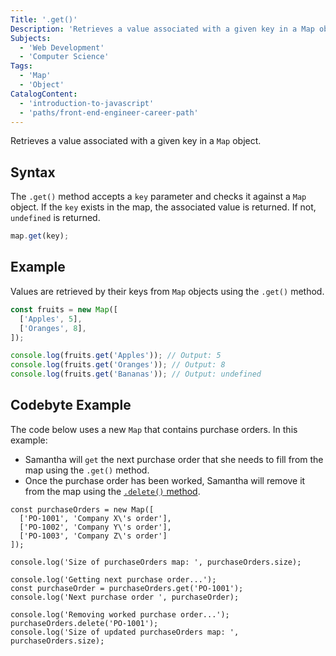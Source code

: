 ```yaml
---
Title: '.get()'
Description: 'Retrieves a value associated with a given key in a Map object.'
Subjects:
  - 'Web Development'
  - 'Computer Science'
Tags:
  - 'Map'
  - 'Object'
CatalogContent:
  - 'introduction-to-javascript'
  - 'paths/front-end-engineer-career-path'
---
```


Retrieves a value associated with a given key in a `Map` object.

## Syntax

The `.get()` method accepts a `key` parameter and checks it against a `Map` object. If the `key` exists in the map, the associated value is returned. If not, `undefined` is returned.

```js
map.get(key);
```

## Example

Values are retrieved by their keys from `Map` objects using the `.get()` method.

```js
const fruits = new Map([
  ['Apples', 5],
  ['Oranges', 8],
]);

console.log(fruits.get('Apples')); // Output: 5
console.log(fruits.get('Oranges')); // Output: 8
console.log(fruits.get('Bananas')); // Output: undefined
```

## Codebyte Example

The code below uses a new `Map` that contains purchase orders.
In this example:

- Samantha will `get` the next purchase order that she needs to fill from the map using the `.get()` method.
- Once the purchase order has been worked, Samantha will remove it from the map using the [`.delete()` method](https://www.codecademy.com/resources/docs/javascript/map/delete).

```codebyte/js
const purchaseOrders = new Map([
  ['PO-1001', 'Company X\'s order'],
  ['PO-1002', 'Company Y\'s order'],
  ['PO-1003', 'Company Z\'s order']
]);

console.log('Size of purchaseOrders map: ', purchaseOrders.size);

console.log('Getting next purchase order...');
const purchaseOrder = purchaseOrders.get('PO-1001');
console.log('Next purchase order ', purchaseOrder);

console.log('Removing worked purchase order...');
purchaseOrders.delete('PO-1001');
console.log('Size of updated purchaseOrders map: ', purchaseOrders.size);
```
